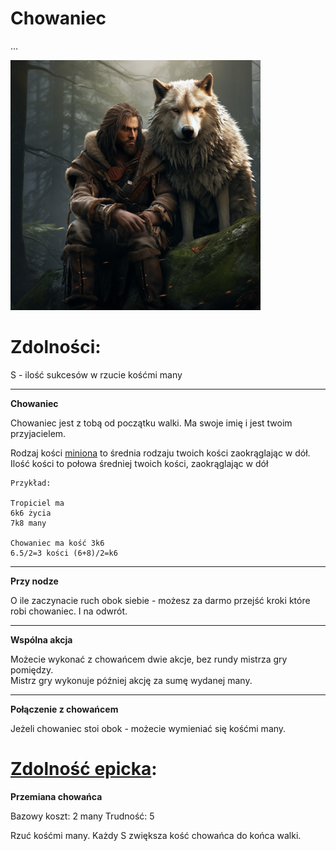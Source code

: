 # Chowaniec

...

<img src="imgs/chowaniec.png" width="400">

# Zdolności:

S - ilość sukcesów w rzucie kośćmi many

___

**Chowaniec**

Chowaniec jest z tobą od początku walki. Ma swoje imię i jest twoim przyjacielem.

Rodzaj kości [miniona](/docs/boss-i-miniony.md) to średnia rodzaju twoich kości zaokrąglając w dół.\
Ilość kości to połowa średniej twoich kości, zaokrąglając w dół
```
Przykład:

Tropiciel ma
6k6 życia
7k8 many

Chowaniec ma kość 3k6
6.5/2=3 kości (6+8)/2=k6
```

___

**Przy nodze**

O ile zaczynacie ruch obok siebie - możesz za darmo przejść kroki które robi chowaniec. I na odwrót.

___

**Wspólna akcja**

Możecie wykonać z chowańcem dwie akcje, bez rundy mistrza gry pomiędzy.\
Mistrz gry wykonuje później akcję za sumę wydanej many.

___

**Połączenie z chowańcem**

Jeżeli chowaniec stoi obok - możecie wymieniać się kośćmi many.

# [Zdolność epicka](/docs/zdolnosc-epicka.md):

**Przemiana chowańca**

Bazowy koszt: 2 many
Trudność: 5

Rzuć kośćmi many. Każdy S zwiększa kość chowańca do końca walki.
